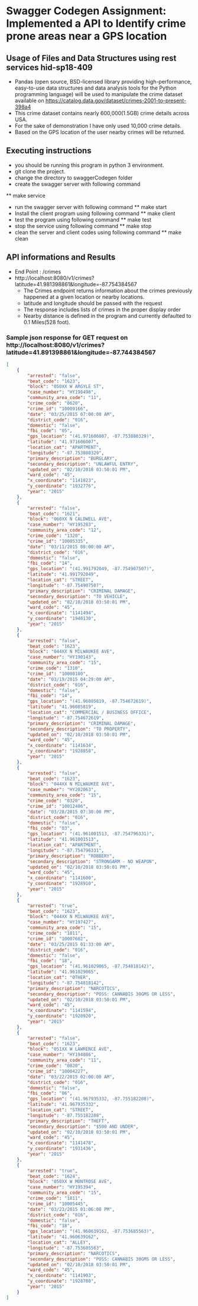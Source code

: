 # Swagger Codegen Assignment: Implemented a API to Identify crime prone areas near a GPS location
## Usage of Files and Data Structures using rest services hid-sp18-409 
* Pandas (open source, BSD-licensed library providing high-performance, easy-to-use data structures and data analysis tools for the Python programming language) will be used to manipulate the crime dataset available on https://catalog.data.gov/dataset/crimes-2001-to-present-398a4
* This crime dataset contains nearly 600,000(1.5GB) crime details across USA.
* For the sake of demonstration I have only used 10,000 crime details.
* Based on the GPS location of the user nearby crimes will be returned.

## Executing instructions
* you should be running this program in python 3 environment.
* git clone the project.
* change the directory to swaggerCodegen folder
* create the swagger server with following command

** make service
* run the swagger server with following command
** make start
* Install the client program using following command
** make client
* test the program using following command
** make test
* stop the service using following command
** make stop
* clean the server and client codes using following command
** make clean

## API informations and Results
* End Point : /crimes
* http://localhost:8080/v1/crimes?latitude=41.981398861&longitude=-87.754384567
	* The Crimes endpoint returns information about the crimes previously happened at a given location or nearby locations.
	* latitude and longitude should be passed with the request
	* The response includes lists of crimes in the proper display order
	* Nearby distance is defined in the program and currently defaulted to 0.1 Miles(528 foot).

### Sample json response for GET request on http://localhost:8080/v1/crimes?latitude=41.891398861&longitude=-87.744384567

```json
[
    {
        "arrested": "false",
        "beat_code": "1623",
        "block": "050XX W ARGYLE ST",
        "case_number": "HY198498",
        "community_area_code": "11",
        "crime_code": "0620",
        "crime_id": "10009166",
        "date": "03/25/2015 07:00:00 AM",
        "district_code": "016",
        "domestic": "false",
        "fbi_code": "05",
        "gps_location": "(41.971606007, -87.753880329)",
        "latitude": "41.971606007",
        "location_cat": "APARTMENT",
        "longitude": "-87.753880329",
        "primary_description": "BURGLARY",
        "secondary_description": "UNLAWFUL ENTRY",
        "updated_on": "02/10/2018 03:50:01 PM",
        "ward_code": "45",
        "x_coordinate": "1141823",
        "y_coordinate": "1932776",
        "year": "2015"
    },
    {
        "arrested": "false",
        "beat_code": "1621",
        "block": "060XX N CALDWELL AVE",
        "case_number": "HY195283",
        "community_area_code": "12",
        "crime_code": "1320",
        "crime_id": "10005335",
        "date": "03/11/2015 08:00:00 AM",
        "district_code": "016",
        "domestic": "false",
        "fbi_code": "14",
        "gps_location": "(41.991792049, -87.754907507)",
        "latitude": "41.991792049",
        "location_cat": "STREET",
        "longitude": "-87.754907507",
        "primary_description": "CRIMINAL DAMAGE",
        "secondary_description": "TO VEHICLE",
        "updated_on": "02/10/2018 03:50:01 PM",
        "ward_code": "45",
        "x_coordinate": "1141494",
        "y_coordinate": "1940130",
        "year": "2015"
    },
    {
        "arrested": "false",
        "beat_code": "1623",
        "block": "044XX N MILWAUKEE AVE",
        "case_number": "HY190143",
        "community_area_code": "15",
        "crime_code": "1310",
        "crime_id": "10000180",
        "date": "03/19/2015 04:29:00 AM",
        "district_code": "016",
        "domestic": "false",
        "fbi_code": "14",
        "gps_location": "(41.96085819, -87.754672619)",
        "latitude": "41.96085819",
        "location_cat": "COMMERCIAL / BUSINESS OFFICE",
        "longitude": "-87.754672619",
        "primary_description": "CRIMINAL DAMAGE",
        "secondary_description": "TO PROPERTY",
        "updated_on": "02/10/2018 03:50:01 PM",
        "ward_code": "45",
        "x_coordinate": "1141634",
        "y_coordinate": "1928858",
        "year": "2015"
    },
    {
        "arrested": "false",
        "beat_code": "1623",
        "block": "044XX N MILWAUKEE AVE",
        "case_number": "HY202063",
        "community_area_code": "15",
        "crime_code": "0320",
        "crime_id": "10012406",
        "date": "03/28/2015 07:30:00 PM",
        "district_code": "016",
        "domestic": "false",
        "fbi_code": "03",
        "gps_location": "(41.961001513, -87.754796331)",
        "latitude": "41.961001513",
        "location_cat": "APARTMENT",
        "longitude": "-87.754796331",
        "primary_description": "ROBBERY",
        "secondary_description": "STRONGARM - NO WEAPON",
        "updated_on": "02/10/2018 03:50:01 PM",
        "ward_code": "45",
        "x_coordinate": "1141600",
        "y_coordinate": "1928910",
        "year": "2015"
    },
    {
        "arrested": "true",
        "beat_code": "1623",
        "block": "044XX N MILWAUKEE AVE",
        "case_number": "HY197427",
        "community_area_code": "15",
        "crime_code": "1811",
        "crime_id": "10007602",
        "date": "03/25/2015 01:33:00 AM",
        "district_code": "016",
        "domestic": "false",
        "fbi_code": "18",
        "gps_location": "(41.961029065, -87.754818142)",
        "latitude": "41.961029065",
        "location_cat": "OTHER",
        "longitude": "-87.754818142",
        "primary_description": "NARCOTICS",
        "secondary_description": "POSS: CANNABIS 30GMS OR LESS",
        "updated_on": "02/10/2018 03:50:01 PM",
        "ward_code": "45",
        "x_coordinate": "1141594",
        "y_coordinate": "1928920",
        "year": "2015"
    },
    {
        "arrested": "false",
        "beat_code": "1623",
        "block": "051XX W LAWRENCE AVE",
        "case_number": "HY194086",
        "community_area_code": "11",
        "crime_code": "0820",
        "crime_id": "10004227",
        "date": "03/22/2015 02:00:00 AM",
        "district_code": "016",
        "domestic": "false",
        "fbi_code": "06",
        "gps_location": "(41.967935332, -87.755182208)",
        "latitude": "41.967935332",
        "location_cat": "STREET",
        "longitude": "-87.755182208",
        "primary_description": "THEFT",
        "secondary_description": "$500 AND UNDER",
        "updated_on": "02/10/2018 03:50:01 PM",
        "ward_code": "45",
        "x_coordinate": "1141478",
        "y_coordinate": "1931436",
        "year": "2015"
    },
    {
        "arrested": "true",
        "beat_code": "1624",
        "block": "050XX W MONTROSE AVE",
        "case_number": "HY195394",
        "community_area_code": "15",
        "crime_code": "1811",
        "crime_id": "10005445",
        "date": "03/23/2015 01:06:00 PM",
        "district_code": "016",
        "domestic": "false",
        "fbi_code": "18",
        "gps_location": "(41.960639162, -87.753685563)",
        "latitude": "41.960639162",
        "location_cat": "ALLEY",
        "longitude": "-87.753685563",
        "primary_description": "NARCOTICS",
        "secondary_description": "POSS: CANNABIS 30GMS OR LESS",
        "updated_on": "02/10/2018 03:50:01 PM",
        "ward_code": "45",
        "x_coordinate": "1141903",
        "y_coordinate": "1928780",
        "year": "2015"
    }
]
```
